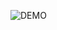 ![DEMO](https://user-images.githubusercontent.com/80265459/143230139-eb942a0e-23ec-4c8b-93c3-9344e1c5cdc6.png)
